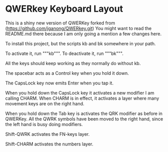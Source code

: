 # QWERkey Keyboard Layout

This is a shiny new version of QWERKey forked from (https://github.com/jganong/QWERkey.git)
You might want to read the README.md there because I am only going a mention a few changes here.

To install this project, but the scripts kb and bk somewhere in your path.

To activate it, run """kb""".  To deactivate it, run """bk""".

All the keys should keep working as they normally do without kb.

The spacebar acts as a Control key when you hold it down.

The CapsLock key now emits Enter when you tap it.

When you hold down the CapsLock key it activates a new modifier I am calling CHARM.
When CHARM is in effect, it activates a layer where many movement keys are on the right hand.

When you hold down the Tab key is activates the QRK modifier as before in QWERKey.
All the QWRK symbols have been moved to the right hand, since the left hand is busy doing modifiers.

Shift-QWRK activates the FN-keys layer.

Shift-CHARM activates the numbers layer.

